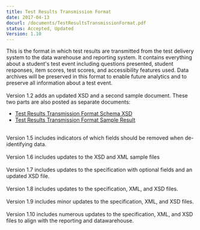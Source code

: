 ```yaml
---
title: Test Results Transmission Format
date: 2017-04-13
docurl: /documents/TestResultsTransmissionFormat.pdf
status: Accepted, Updated
Version: 1.10
---
```

This is the format in which test results are transmitted from the test delivery system to the data warehouse and reporting system. It contains everything about a student's test event including questions presented, student responses, item scores, test scores, and accessibility features used. Data archives will be preserved in this format to enable future analytics and to preserve all information about a test event.<br/>
<br/>
Version 1.2 adds an updated XSD and a second sample document. These two parts are also posted as separate documents:
<ul>
<li><a href="/documents/TestResultsTransmissionFormat_Schema.xsd">Test Results Transmission Format Schema XSD</a></li>
<li><a href="/documents/TestResultsTransmissionFormat_Sample.xml">Test Results Transmission Format Sample Result</a></li>
</ul>
<br/>
Version 1.5 includes indicators of which fields should be removed when de-identifying data.
<br/>
<br/>
Version 1.6 includes updates to the XSD and XML sample files
<br/>
<br/>
Version 1.7 includes updates to the specification with optional fields and an updated XSD file.
<br/>
<br/>
Version 1.8 includes updates to the specification, XML, and XSD files.
<br/>
<br/>
Version 1.9 includes minor updates to the specification, XML, and XSD files.
<br/>
<br/>
Version 1.10 includes numerous updates to the specification, XML, and XSD files to align with the reporting and datawarehouse.